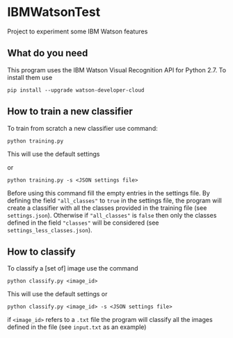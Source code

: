 # IBMWatsonTest
Project to experiment some IBM Watson features

## What do you need
This program uses the IBM Watson Visual Recognition API for Python 2.7.
To install them use
```
pip install --upgrade watson-developer-cloud
```

## How to train a new classifier
To train from scratch a new classifier use command:

```
python training.py
```
This will use the default settings

or

```
python training.py -s <JSON settings file>
```

Before using this command fill the empty entries in the settings file.
By defining the field `"all_classes"` to  `true` in the settings file, the program will create a classifier with all the classes provided in the training file (see `settings.json`).
Otherwise if `"all_classes"` is `false` then only the classes defined in the field  `"classes"` will be considered (see `settings_less_classes.json`).

## How to classify
To classify a [set of] image use the command 

```
python classify.py <image_id>
```
This will use the default settings
or

```
python classify.py <image_id> -s <JSON settings file>
```

if `<image_id>` refers to a `.txt` file the program will classify all the images defined in the file (see `input.txt` as an example)
